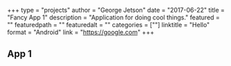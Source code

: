 +++
type = "projects"
author = "George Jetson"
date = "2017-06-22"
title = "Fancy App 1"
description = "Application for doing cool things."
featured = ""
featuredpath = ""
featuredalt = ""
categories = [""]
linktitle = "Hello"
format = "Android"
link = "https://google.com"
+++

## App 1
